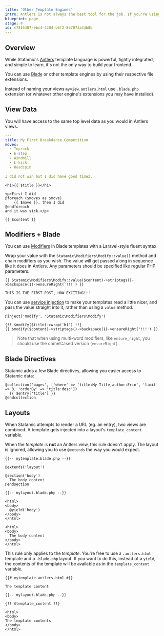 ```yaml
---
title: 'Other Template Engines'
intro: Antlers is not always the best tool for the job. If you're using Statamic as a headless CMS or want to share views with a Laravel application, Blade or another engine might be a better fit.
blueprint: page
stage: 4
id: c7816387-ebc4-4204-b5f2-8e7073a4db8b
---
```

## Overview

While Statamic's [Antlers](/antlers) template language is powerful, tightly integrated, and simple to learn, it's not the only way to build your frontend.

You can use [Blade](https://laravel.com/docs/blade) or other template engines by using their respective file extensions.

Instead of naming your views `myview.antlers.html` use `.blade.php` extension (or whatever other engine's extensions you may have installed).


## View Data

You will have access to the same top level data as you would in Antlers views.

``` yaml
---
title: My First Breakdance Competition
moves:
  - Toprock
  - 6-step
  - Windmill
  - L-kick
  - Headspin
---
I did not win but I did have good timez.
```

``` blade
<h1>{{ $title }}</h1>

<p>First I did
@foreach ($moves as $move)
    {{ $move }}, then I did
@endforeach
and it was sick.</p>

{{ $content }}
```

## Modifiers + Blade

You can use [Modifiers](/modifiers) in Blade templates with a Laravel-style fluent syntax.

Wrap your value with the `Statamic\Modifiers\Modify::value()` method and chain modifiers as you wish. The value will get passed along in sequence like it does in Antlers. Any parameters should be specified like regular PHP parameters.

``` blade
{{ Statamic\Modifiers\Modify::value($content)->striptags()->backspace(1)->ensureRight('!!!') }}
```

``` output
THIS IS THE FIRST POST, HOW EXCITING!!!
```

You can use [service injection](https://laravel.com/docs/blade#service-injection) to make your templates read a little nicer, and pass the value straight into
it, rather than using a `value` method.

``` blade
@inject('modify', 'Statamic\Modifiers\Modify')

{!! $modify($title)->wrap('h1') !!}
{{ $modify($content)->striptags()->backspace(1)->ensureRight('!!!') }}
```

> Note that when using multi-word modifiers, like `ensure_right`, you should use the camelCased version (`ensureRight`).

## Blade Directives

Statamic adds a few Blade directives, allowing you easier access to Statamic data:

``` blade
@collection('pages', ['where' => 'title:My Title,author:Erin', 'limit' => 3, 'orderBy' => 'title:desc'])
  {{ $entry['title'] }}
@endcollection
```

## Layouts

When Statamic attempts to render a URL (eg. an entry), two views are combined. A template gets injected into a layout's `template_content` variable.

When the _template_ is **not** an Antlers view, this rule doesn't apply. The layout is ignored, allowing you to use `@extends` the way you would expect.

``` blade
{{-- mytemplate.blade.php --}}

@extends('layout')

@section('body')
  The body content
@endsection
```

``` blade
{{-- mylayout.blade.php --}}

<html>
<body>
  @yield('body')
</body>
</html>
```

``` output
<html>
<body>
  The body content
</body>
</html>
```

This rule only applies to the _template_. You're free to use a `.antlers.html` template and a `.blade.php` layout.
If you want to do this, instead of a `yield`, the contents of the template will be available as in the `template_content` variable.

```
{{# mytemplate.antlers.html #}}

The template content
```

``` blade
{{-- mylayout.blade.php --}}

{!! $template_content !!}
```

``` output
<html>
<body>
The template contents
</body>
</html>
```
